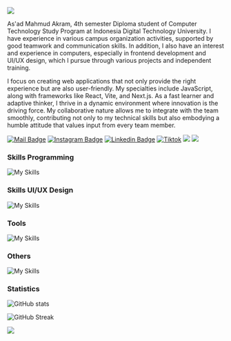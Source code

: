 <img src="https://capsule-render.vercel.app/api?type=waving&color=0:3a8296,100:091519&height=150&text=Hi,%20I'm%20As'ad%20Mahmud%20Akram&fontSize=50&fontColor=61DAFB&fontAlignY=45&animation=twinkling&desc=A%20Web%20and%20Frontend%20%20Developer&descSize=30&descAlignY=85&section=header" />

As'ad Mahmud Akram, 4th semester Diploma student of Computer Technology Study Program at Indonesia Digital Technology University. I have experience in various campus organization activities, supported by good teamwork and communication skills. In addition, I also have an interest and experience in computers, especially in frontend development and UI/UX design, which I pursue through various projects and independent training.

I focus on creating web applications that not only provide the right experience but are also user-friendly. My specialties include JavaScript, along with frameworks like React, Vite, and Next.js. As a fast learner and adaptive thinker, I thrive in a dynamic environment where innovation is the driving force. My collaborative nature allows me to integrate with the team smoothly, contributing not only to my technical skills but also embodying a humble attitude that values input from every team member.

[![Mail Badge](https://img.shields.io/badge/-asadmahmudakram@gmail.com-dc2626?style=flat&labelColor=dc2626&logo=gmail&logoColor=white)](mailto:asadmahmudakram@gmaili@gmail.com)
[![Instagram Badge](https://img.shields.io/badge/-@asaddakram-c026d3?style=flat&labelColor=c026d3&logo=instagram&logoColor=white)](https://instagram.com/asaddakram)
[![Linkedin Badge](https://img.shields.io/badge/-asad-mahmud-akram-0284c7?style=flat&labelColor=0284c7&logo=linkedin&logoColor=white)](https://www.linkedin.com/in/as-ad-mahmud-akram/)
[![Tiktok](https://img.shields.io/badge/-asaddakram-171717?style=flat&labelColor=171717&logo=tiktok&logoColor=white)](https://www.tiktok.com/@sasaddakram/)
[![](https://komarev.com/ghpvc/?username=asadakram&color=blue&label=Profile%20Views)](https://github.com/asadmahmud22/asadmahmudakram)
[![](https://img.shields.io/github/followers/asadakram?label=GitHub%20Followers)](https://github.com/asadmahmud22)

### Skills Programming

![My Skills](https://skillicons.dev/icons?perline=12&i=html,css,bootstrap,tailwind,js,react,vite,next,nodejs,php,laravel,kotlin,mysql,firebase)

### Skills UI/UX Design

![My Skills](https://skillicons.dev/icons?perline=12&i=Figma,Framer)

### Tools

![My Skills](https://skillicons.dev/icons?i=vscode,androidstudio,postman,notion)

### Others

![My Skills](https://skillicons.dev/icons?i=npm,yarn,bun,github,netlify,vercel,stackoverflow)

### Statistics

![GitHub stats](https://github-readme-stats.vercel.app/api?username=asadmahmud22&theme=react&show_icons=true&)

![GitHub Streak](https://github-readme-streak-stats.herokuapp.com?user=asadmahmud22&theme=react&card_width=470)



<img src="https://capsule-render.vercel.app/api?type=waving&color=0:4daec8,100:091519&height=100&section=footer" />
